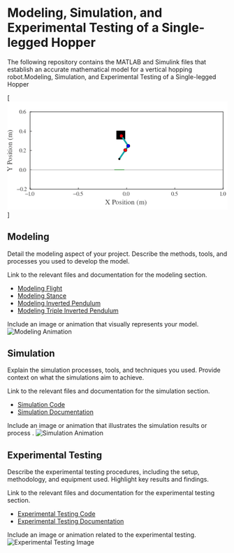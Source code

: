 # Modeling, Simulation, and Experimental Testing of a Single-legged Hopper
The following repository contains the MATLAB and Simulink files that establish an accurate mathematical model for a vertical hopping robot.Modeling, Simulation, and Experimental Testing of a Single-legged Hopper

[![Testing Sim2](Simulation/Animations/Bounding_Simulation2.gif)]

## Modeling
Detail the modeling aspect of your project. Describe the methods, tools, and processes you used to develop the model.

Link to the relevant files and documentation for the modeling section.
- [Modeling Flight](Modeling/Modeling%20Software/SymPy%20DP%20Derivation2.0.jl)
- [Modeling Stance](Modeling/Modeling%20Software/SymPy%20DP%20Ground%20wSensor%20Derivation3.0.jl)
- [Modeling Inverted Pendulum](Modeling/Modeling%20Software/Inverted%20Pendulum%20Derivation.jl)
- [Modeling Triple Inverted Pendulum](Modeling/Modeling%20Software/SymPy%20Triple%20Pendulum%20Derivation.jl)

Include an image or animation that visually represents your model.
![Modeling Animation](path/to/modeling_animation.gif)

## Simulation
Explain the simulation processes, tools, and techniques you used. Provide context on what the simulations aim to achieve.

Link to the relevant files and documentation for the simulation section.
- [Simulation Code](path/to/simulation_code)
- [Simulation Documentation](path/to/simulation_documentation)

Include an image or animation that illustrates the simulation results or process .
![Simulation Animation](path/to/simulation_animation.gif)

## Experimental Testing
Describe the experimental testing procedures, including the setup, methodology, and equipment used. Highlight key results and findings.

Link to the relevant files and documentation for the experimental testing section.
- [Experimental Testing Code](path/to/experimental_testing_code)
- [Experimental Testing Documentation](path/to/experimental_testing_documentation)

Include an image or animation related to the experimental testing.
![Experimental Testing Image](path/to/experimental_testing_image.jpg)
